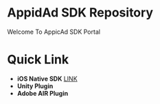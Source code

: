# AppidAd SDK Repository
Welcome To AppicAd SDK Portal

# Quick Link
* **iOS Native SDK** [LINK](https://github.com/KATracking/KATrackingAd/tree/master/AppidAdSDK_iOS)
* **Unity Plugin** 
* **Adobe AIR Plugin** 
